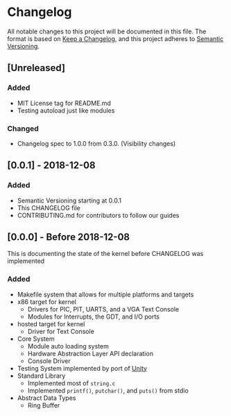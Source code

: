 # Changelog
All notable changes to this project will be documented in this file.
The format is based on [Keep a Changelog](https://keepachangelog.com/en/1.0.0/),
and this project adheres to
[Semantic Versioning](https://semver.org/spec/v2.0.0.html).

## [Unreleased]
### Added
- MIT License tag for README.md
- Testing autoload just like modules

### Changed
- Changelog spec to 1.0.0 from 0.3.0. (Visibility changes)
## [0.0.1] - 2018-12-08
### Added
- Semantic Versioning starting at 0.0.1
- This CHANGELOG file
- CONTRIBUTING.md for contributors to follow our guides

## [0.0.0] - Before 2018-12-08
This is documenting the state of the kernel before CHANGELOG was implemented

### Added
- Makefile system that allows for multiple platforms and targets
- x86 target for kernel
    - Drivers for PIC, PIT, UARTS, and a VGA Text Console
    - Modules for Interrupts, the GDT, and I/O ports
- hosted target for kernel
    - Driver for Text Console
- Core System
    - Module auto loading system
    - Hardware Abstraction Layer API declaration
    - Console Driver
- Testing System implemented by port of
[Unity](http://www.throwtheswitch.org/unity)
- Standard Library
    - Implemented most of `string.c`
    - Implemented `printf()`, `putchar()`, and `puts()` from stdio
- Abstract Data Types
    - Ring Buffer
